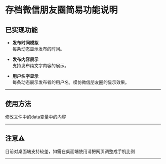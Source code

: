 # 存档微信朋友圈简易功能说明

## 已实现功能

- **发布时间模拟**  
  每条动态显示发布的时间。

- **发布内容展示**  
  支持发布纯文字内容的展示。

- **用户名字显示**  
  每条动态展示发布者的用户名，模仿微信朋友圈的显示效果。

---

## 使用方法

修改文件中的data变量中的内容

---

## 注意⚠️

目前对桌面端支持较差，如需在桌面端使用请把网页调整成手机比例

---